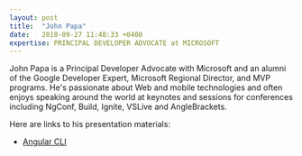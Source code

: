 ```yaml
---
layout: post
title:  "John Papa"
date:   2018-09-27 11:48:33 +0400
expertise: PRINCIPAL DEVELOPER ADVOCATE at MICROSOFT
---
```


John Papa is a Principal Developer Advocate with Microsoft and an alumni of the Google Developer Expert, Microsoft Regional Director, and MVP programs. He's passionate about Web and mobile technologies and often enjoys speaking around the world at keynotes and sessions for conferences including NgConf, Build, Ignite, VSLive and AngleBrackets. 

Here are links to his presentation materials:

- [Angular CLI](https://johnpapa.net/touringangularcli6/)

